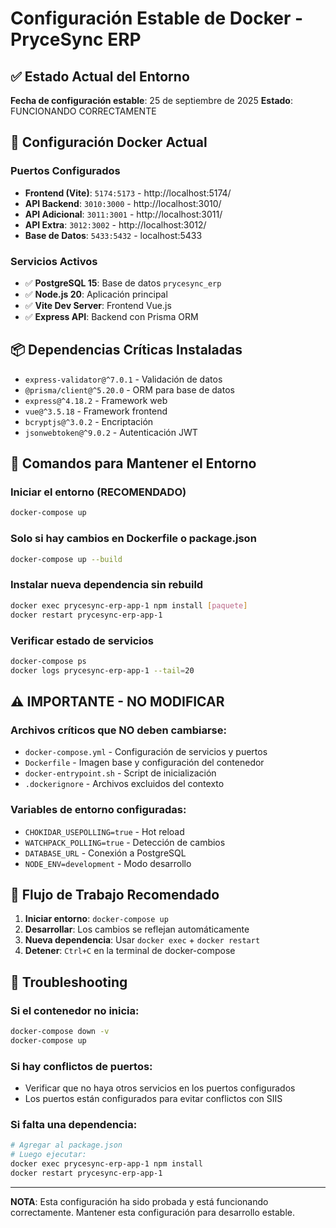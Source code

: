 # Configuración Estable de Docker - PryceSync ERP

## ✅ Estado Actual del Entorno
**Fecha de configuración estable**: 25 de septiembre de 2025
**Estado**: FUNCIONANDO CORRECTAMENTE

## 🐳 Configuración Docker Actual

### Puertos Configurados
- **Frontend (Vite)**: `5174:5173` - http://localhost:5174/
- **API Backend**: `3010:3000` - http://localhost:3010/
- **API Adicional**: `3011:3001` - http://localhost:3011/
- **API Extra**: `3012:3002` - http://localhost:3012/
- **Base de Datos**: `5433:5432` - localhost:5433

### Servicios Activos
- ✅ **PostgreSQL 15**: Base de datos `prycesync_erp`
- ✅ **Node.js 20**: Aplicación principal
- ✅ **Vite Dev Server**: Frontend Vue.js
- ✅ **Express API**: Backend con Prisma ORM

## 📦 Dependencias Críticas Instaladas
- `express-validator@^7.0.1` - Validación de datos
- `@prisma/client@^5.20.0` - ORM para base de datos
- `express@^4.18.2` - Framework web
- `vue@^3.5.18` - Framework frontend
- `bcryptjs@^3.0.2` - Encriptación
- `jsonwebtoken@^9.0.2` - Autenticación JWT

## 🔧 Comandos para Mantener el Entorno

### Iniciar el entorno (RECOMENDADO)
```bash
docker-compose up
```

### Solo si hay cambios en Dockerfile o package.json
```bash
docker-compose up --build
```

### Instalar nueva dependencia sin rebuild
```bash
docker exec prycesync-erp-app-1 npm install [paquete]
docker restart prycesync-erp-app-1
```

### Verificar estado de servicios
```bash
docker-compose ps
docker logs prycesync-erp-app-1 --tail=20
```

## ⚠️ IMPORTANTE - NO MODIFICAR

### Archivos críticos que NO deben cambiarse:
- `docker-compose.yml` - Configuración de servicios y puertos
- `Dockerfile` - Imagen base y configuración del contenedor
- `docker-entrypoint.sh` - Script de inicialización
- `.dockerignore` - Archivos excluidos del contexto

### Variables de entorno configuradas:
- `CHOKIDAR_USEPOLLING=true` - Hot reload
- `WATCHPACK_POLLING=true` - Detección de cambios
- `DATABASE_URL` - Conexión a PostgreSQL
- `NODE_ENV=development` - Modo desarrollo

## 🎯 Flujo de Trabajo Recomendado

1. **Iniciar entorno**: `docker-compose up`
2. **Desarrollar**: Los cambios se reflejan automáticamente
3. **Nueva dependencia**: Usar `docker exec` + `docker restart`
4. **Detener**: `Ctrl+C` en la terminal de docker-compose

## 🚨 Troubleshooting

### Si el contenedor no inicia:
```bash
docker-compose down -v
docker-compose up
```

### Si hay conflictos de puertos:
- Verificar que no haya otros servicios en los puertos configurados
- Los puertos están configurados para evitar conflictos con SIIS

### Si falta una dependencia:
```bash
# Agregar al package.json
# Luego ejecutar:
docker exec prycesync-erp-app-1 npm install
docker restart prycesync-erp-app-1
```

---
**NOTA**: Esta configuración ha sido probada y está funcionando correctamente. Mantener esta configuración para desarrollo estable.